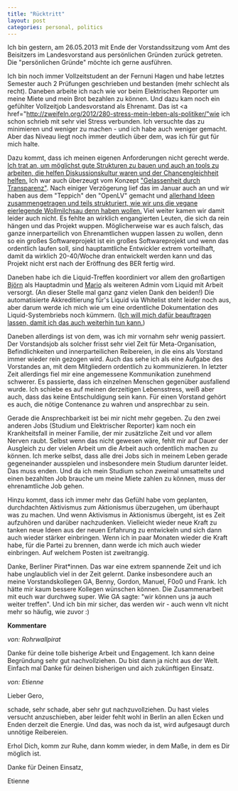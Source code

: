 ```yaml
---
title: "Rücktritt"
layout: post
categories: personal, politics
---
```

Ich bin gestern, am 26.05.2013 mit Ende der Vorstandssitzung vom Amt des Beisitzers im Landesvorstand aus persönlichen Gründen zurück getreten. Die "persönlichen Gründe" möchte ich gerne ausführen.

Ich bin noch immer Vollzeitstudent an der Fernuni Hagen und habe letztes Semester auch 2 Prüfungen geschrieben und bestanden (mehr schlecht als recht). Daneben arbeite ich nach wie vor beim Elektrischen Reporter um meine Miete und mein Brot bezahlen zu können. Und dazu kam noch ein gefühlter Vollzeitjob Landesvorstand als Ehrenamt. Das ist <a href="http://zweifeln.org/2012/280-stress-mein-leben-als-politiker/"wie ich schon schrieb</a> mit sehr viel Stress verbunden. Ich versuchte das zu minimieren und weniger zu machen - und ich habe auch weniger gemacht. Aber das Niveau liegt noch immer deutlich über dem, was ich für gut für mich halte.

Dazu kommt, dass ich meinen eigenen Anforderungen nicht gerecht werde. <a href="https://wiki.piratenpartei.de/BE:Parteitag/2012.2/Kandidaten/Zweifeln#Ich_kandidiere">Ich trat an, um möglichst gute Strukturen zu bauen und auch an tools zu arbeiten, die helfen Diskussionskultur waren und der Chancengleichheit helfen.</a> Ich war auch überzeugt vom Konzept <a href="https://wiki.piratenpartei.de/BE:Gelassenheit_durch_Transparenz">"Gelassenheit durch Transparenz"</a>. Nach einiger Verzögerung lief das im Januar auch an und wir haben aus dem "Teppich" den "OpenLV" gemacht und <a href="https://lavobe.piratenpad.de/OpenLV-Struktur">allerhand Ideen zusammengetragen und teils strukturiert, wie wir uns die vegane eierlegende Wollmilchsau denn haben wollen.</a> Viel weiter kamen wir damit leider auch nicht. Es fehlte an wirklich engangierten Leuten, die sich da rein hängen und das Projekt wuppen. Möglicherweise war es auch falsch, das ganze innerparteilich von Ehrenamtlichen wuppen lassen zu wollen, denn so ein großes Softwareprojekt ist ein großes Softwareprojekt und wenn das ordentlich laufen soll, sind hauptamtliche Entwickler extrem vorteilhaft, damit da wirklich 20-40/Woche dran entwickelt werden kann und das Projekt nicht erst nach der Eröffnung des BER fertig wird.

Daneben habe ich die Liquid-Treffen koordiniert vor allem den großartigen <a href="https://twitter.com/reimerei">Björn</a> als Hauptadmin und <a href="https://twitter.com/xedp3x">Mario</a> als weiteren Admin vom Liquid mit Arbeit versorgt. (An dieser Stelle mal ganz ganz vielen Dank den beiden!) Die automatisierte Akkreditierung für's Liquid via Whitelist steht leider noch aus, aber darum werde ich mich wie um eine ordentliche Dokumentation des Liquid-Systembriebs noch kümmern. (<a href="https://wiki.piratenpartei.de/BE:Beschlussantrag_Umlaufbeschluss/2013-05-26/03">Ich will mich dafür beauftragen lassen, damit ich das auch weiterhin tun kann.</a>)

Daneben allerdings ist von dem, was ich mir vornahm sehr wenig passiert. Der Vorstandsjob als solcher frisst sehr viel Zeit für Meta-Organisation, Befindlichkeiten und innerparteilichen Reibereien, in die eins als Vorstand immer wieder rein gezogen wird. Auch das sehe ich als eine Aufgabe des Vorstandes an, mit dem Mitgliedern ordentlich zu kommunizieren. In letzter Zeit allerdings fiel mir eine angemessene Kommunikation zunehmend schwerer. Es passierte, dass ich einzelnen Menschen gegenüber ausfallend wurde. Ich schiebe es auf meinen derzeitigen Lebensstress, weiß aber auch, dass das keine Entschuldigung sein kann. Für einen Vorstand gehört es auch, die nötige Contenance zu wahren und ansprechbar zu sein.

Gerade die Ansprechbarkeit ist bei mir nicht mehr gegeben. Zu den zwei anderen Jobs (Studium und Elektrischer Reporter) kam noch ein Krankheitsfall in meiner Familie, der mir zusätzliche Zeit und vor allem Nerven raubt. Selbst wenn das nicht gewesen wäre, fehlt mir auf Dauer der Ausgleich zu der vielen Arbeit um die Arbeit auch ordentlich machen zu können. Ich merke selbst, dass alle drei Jobs sich in meinem Leben gerade gegeneinander ausspielen und insbesondere mein Studium darunter leidet. Das muss enden. Und da ich mein Studium schon zweimal umsattelte und einen bezahlten Job brauche um meine Miete zahlen zu können, muss der ehrenamtliche Job gehen. 

Hinzu kommt, dass ich immer mehr das Gefühl habe vom geplanten, durchdachten Aktivismus zum Aktionismus überzugehen, um überhaupt was zu machen. Und wenn Aktivismus in Aktionismus übergeht, ist es Zeit aufzuhören und darüber nachzudenken. Vielleicht wieder neue Kraft zu tanken neue Ideen aus der neuen Erfahrung zu entwickeln und sich dann auch wieder stärker einbringen. Wenn ich in paar Monaten wieder die Kraft habe, für die Partei zu brennen, dann werde ich mich auch wieder einbringen. Auf welchem Posten ist zweitrangig.

Danke, Berliner Pirat\*innen. Das war eine extrem spannende Zeit und ich habe unglaublich viel in der Zeit gelernt. Danke insbesondere auch an meine Vorstandskollegen GA, Benny, Gordon, Manuel, F0o0 und Frank. Ich hätte mir kaum bessere Kollegen wünschen können. Die Zusammenarbeit mit euch war durchweg super. Wie GA sagte: "wir können uns ja auch weiter treffen". Und ich bin mir sicher, das werden wir - auch wenn vlt nicht mehr so häufig, wie zuvor :)

		

__Kommentare__
			
_von: Rohrwallpirat_
			
Danke für deine tolle bisherige Arbeit und Engagement. Ich kann deine Begründung sehr gut nachvollziehen. Du bist dann ja nicht aus der Welt. Einfach mal Danke für deinen bisherigen und aich zukünftigen Einsatz.

			
_von: Etienne_
			
Lieber Gero,

schade, sehr schade, aber sehr gut nachzuvollziehen. Du hast vieles versucht anzuschieben, aber leider fehlt wohl in Berlin an allen Ecken und Enden derzeit die Energie. Und das, was noch da ist, wird aufgesaugt durch unnötige Reibereien.

Erhol Dich, komm zur Ruhe, dann komm wieder, in dem Maße, in dem es Dir möglich ist.

Danke für Deinen Einsatz,

Etienne

